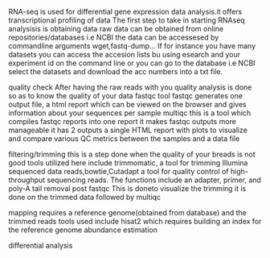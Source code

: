 RNA-seq is used for differential gene expression data analysis.it offers transcriptional profiling of data
The first step to take in starting RNAseq analysisis is
obtaining data
raw data can be obtained from online repositories/databases i.e NCBI
the data can be accessesed by commandline arguments wget,fastq-dump...
If for instance you have many datasets you can access the accesion lists bu using esearch and your experiment id on the command line or you can go to the database i.e NCBI select the datasets and download the acc numbers into a txt file.

quality check
After having the raw reads with you quality analysis is done so as to know the quality of your data 
 fastqc tool
fastqc generates one output file, a html report which can be viewed on the browser and gives information about your sequences per sample
multiqc
this is a tool which compiles fastqc reports into one report
it makes fastqc outputs more manageable
it has 2 outputs a  single HTML report with plots to visualize and compare various QC metrics between the samples and a data file


filtering/trimming
this is a step done when the quality of your breads is not good 
tools utilized here include trimmomatic, a tool for trimming Illumina sequenced data reads,bowtie,Cutadapt  a tool for quality control of high-throughput sequencing reads. The functions include an adapter, primer, and poly-A tail removal
post fastqc
This is doneto visualize the trimming it is done  on the trimmed data followed by multiqc

mapping
requires a reference genome(obtained from database) and the trimmed reads
tools used include hisat2 which requires building an index for the reference genome 
abundance estimation

differential analysis
